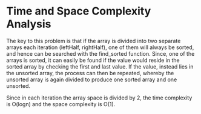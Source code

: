 # Time and Space Complexity Analysis

The key to this problem is that if the array is divided into two separate arrays each iteration (leftHalf, rightHalf), one of them will always be sorted, and hence can be searched with the find_sorted function. 
Since, one of the arrays is sorted, it can easily be found if the value would reside in the sorted array by checking the first and last value. If the value, instead lies in the unsorted array, the process can then 
be repeated, whereby the unsorted array is again divided to produce one sorted array and one unsorted.

Since in each iteration the array space is divided by 2, the time complexity is O(logn) and the space complexity is O(1).

